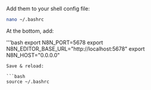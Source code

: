 Add them to your shell config file:

```bash
nano ~/.bashrc
```

At the bottom, add:

'''bash
export N8N_PORT=5678
export N8N_EDITOR_BASE_URL="http://localhost:5678"
export N8N_HOST="0.0.0.0"
```
Save & reload:

```bash
source ~/.bashrc
```
